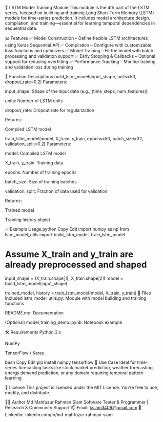 🧠 LSTM Model Training Module
This module is the 4th part of the LSTM series, focused on building and training Long Short-Term Memory (LSTM) models for time-series prediction. It includes model architecture design, compilation, and training—essential for learning temporal dependencies in sequential data.

📊 Features
✅ Model Construction – Define flexible LSTM architectures using Keras Sequential API
✅ Compilation – Configure with customizable loss functions and optimizers
✅ Model Training – Fit the model with batch processing and validation support
✅ Early Stopping & Callbacks – Optional support for reducing overfitting
✅ Performance Tracking – Monitor training and validation loss during training

🧩 Function Descriptions
build_lstm_model(input_shape, units=50, dropout_rate=0.2)
Parameters:

input_shape: Shape of the input data (e.g., (time_steps, num_features))

units: Number of LSTM units

dropout_rate: Dropout rate for regularization

Returns:

Compiled LSTM model

train_lstm_model(model, X_train, y_train, epochs=50, batch_size=32, validation_split=0.2)
Parameters:

model: Compiled LSTM model

X_train, y_train: Training data

epochs: Number of training epochs

batch_size: Size of training batches

validation_split: Fraction of data used for validation

Returns:

Trained model

Training history object

✅ Example Usage
python
Copy
Edit
import numpy as np
from lstm_model_utils import build_lstm_model, train_lstm_model

# Assume X_train and y_train are already preprocessed and shaped
input_shape = (X_train.shape[1], X_train.shape[2])
model = build_lstm_model(input_shape)

trained_model, history = train_lstm_model(model, X_train, y_train)
📁 Files Included
lstm_model_utils.py: Module with model building and training functions

README.md: Documentation

(Optional) model_training_demo.ipynb: Notebook example

🛠 Requirements
Python 3.x

NumPy

TensorFlow / Keras

bash
Copy
Edit
pip install numpy tensorflow
📌 Use Case
Ideal for time-series forecasting tasks like stock market prediction, weather forecasting, energy demand prediction, or any domain requiring temporal pattern learning.

📃 License
This project is licensed under the MIT License. You’re free to use, modify, and distribute.

🙋‍♂️ Author
Md Mahfuzur Rahman Siam
Software Tester & Programmer | Research & Community Support
📫 Email: ksiam3409@gmail.com
🔗 LinkedIn: linkedin.com/in/md-mahfuzur-rahman-siam
